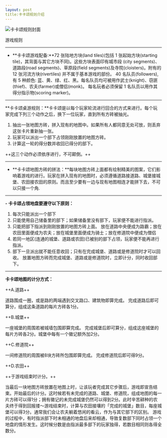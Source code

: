 ```yaml
---
layout: post
title:卡卡颂规则介绍
---
```



![卡卡颂规则封面](http://ww1.sinaimg.cn/large/536efc01jw1emalgxcqc5j209p0dw0us.jpg)


游戏规则

----------

- **卡卡颂游戏配备:**72 张陆地方块(land tiles)(包括 1 张起始方块(starting tile)，其背面与其它方块不同)。这些方块表面印有城市段 (city segments)、道路段(road segments)、草原段(field segments)及寺院(cloisters)。附有的 12 张河流方块(rivertiles) 并不属于基本游戏的部份。 40 名队员(followers), 有 5 种颜色: 蓝、黄、绿、红、黑。每名队员均可被用作武士(knight)、窃匪(thief)、农夫(farmer)或僧侣(monk)。 每名玩者必须保留 1 名队员以用作其得分指示物(scoring marker)。  

----------

**卡卡颂桌游规则：**卡卡颂是以每个玩家轮流进行回合的方式来进行。每个玩家完成下列三个动作之后，换下一位玩家，直到所有方砖被抽光。 


1. 抽出一张地图方砖，拼入现有的地图中。如果所有人都同意无处可放，则丢弃这张卡片重新抽一张。
2. 玩家可以派出一个部下占领刚刚放置的地图方砖。
3. 计算这一轮的得分数并收回已得分的部下。 

++这三个动作必须依序进行，不可颠倒。++

----------
- **卡卡颂地图方砖的拼法：**每块地图方砖上面都有绘制精美的图案，它们影响着游戏的进行。玩家在拼入现有的地图时，必须遵循道路接道路、城堡接城堡、农田接农田的原则。而且至少要有一边与现有地图相连才能拼下去，不可以只接一个角.

----------
**- 卡卡颂占领地盘要遵守以下原则：**


1. 每次只能派出一个部下
2. 只能使用自己储备里的部下；如果储备里没有部下，玩家便不能进行指派。
3. 只能把部下指派到刚刚放置的地图方砖上面。
放在道路中央便成为路霸；放在农田里面便成为农夫；放在城堡里面便成为骑士；放在修道院中便成为僧侣
4. 若同一地区(连通的城堡、道路或农田)已被别的部下占领，玩家便不能再进行指派。
5. 部下一旦派出就不能任意收回；只有在完成城堡、道路或是修道院时才可以回收。
放置地图方砖而完成城堡、道路或是修道院时，立即计分，同时收回部下。

----------
**卡卡颂地图的计分方式：**

++A.道路++

道路围成一圈，或是路的两端遇到交叉路口、建筑物即算完成。
完成道路后即可算分，组成这条道路的每片方砖各1分。

++B.城堡++

一座城堡的周围若被城墙包围即算完成。
完成城堡后即可算分，组成这座城堡的每片方砖各2分。城堡中每有一个徽记额外加2分。

++C.修道院++

一间修道院的周围被8块方砖所包围即算完成。
完成修道院后即可得9分。

++D.农田++

++于游戏结束时计分。++

当最后一块地图方砖放置在地图上时，让该玩者完成其它步骤后，游戏即宣告结束。开始最后的计分。这时候若有未完成的道路、城堡、修道院，组成地图的每一片方砖可以得1分；拥有徽记的未完成城堡仍然可以得到2分。此时辛苦耕种的农夫终于得到回报搂～游戏结束时，计算与农田接壤的「完成的城堡」数目，每座城堡可以得3分。通常我们会让农夫躺着悠闲的看云，作为与其它部下的区别。
游戏的过程中，有时指派部下时未相通的地盘后来却相通，导致复数部下同时占领一个地盘的情形发生。这时候分数是由指派最多部下的玩家独得，若数目相同则各得全数分。